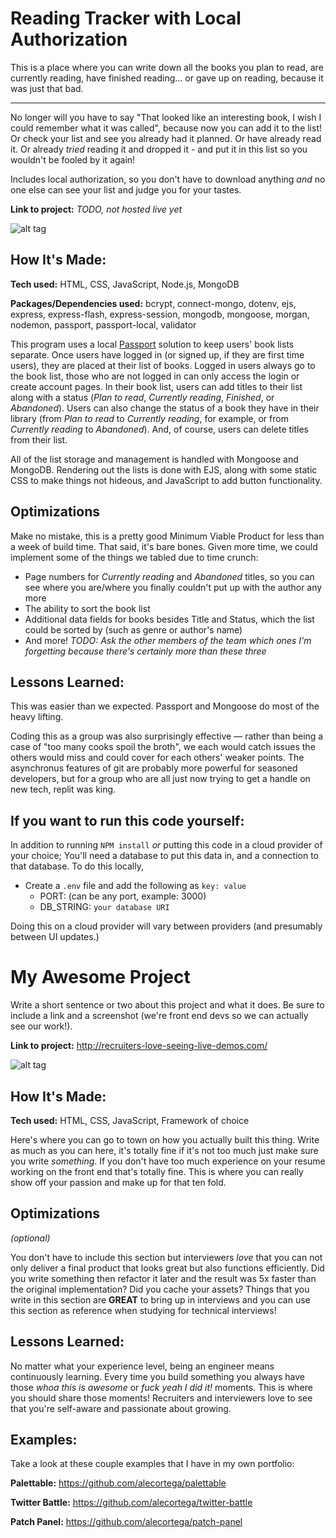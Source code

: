 # Reading Tracker with Local Authorization
This is a place where you can write down all the books you plan to read, are currently reading, have finished reading... or gave up on reading, because it was just that bad.

---

No longer will you have to say "That looked like an interesting book, I wish I could remember what it was called", because now you can add it to the list!
Or check your list and see you already had it planned.
Or have already read it.
Or already *tried* reading it and dropped it - and put it in this list so you wouldn't be fooled by it again!

Includes local authorization, so you don't have to download anything *and* no one else can see your list and judge you for your tastes.

**Link to project:** *TODO, not hosted live yet*

![alt tag](http://placecorgi.com/1200/650)

## How It's Made:

**Tech used:** HTML, CSS, JavaScript, Node.js, MongoDB

**Packages/Dependencies used:** bcrypt, connect-mongo, dotenv, ejs, express, express-flash, express-session, mongodb, mongoose, morgan, nodemon, passport, passport-local, validator

This program uses a local [Passport](https://www.passportjs.org/ 'Passport') solution to keep users' book lists separate. Once users have logged in (or signed up, if they are first time users), they are placed at their list of books.
Logged in users always go to the book list, those who are not logged in can only access the login or create account pages.
In their book list, users can add titles to their list along with a status (*Plan to read*, *Currently reading*, *Finished*, or *Abandoned*).
Users can also change the status of a book they have in their library (from *Plan to read* to *Currently reading*, for example, or from *Currently reading* to *Abandoned*).
And, of course, users can delete titles from their list.

All of the list storage and management is handled with Mongoose and MongoDB.
Rendering out the lists is done with EJS, along with some static CSS to make things not hideous, and JavaScript to add button functionality.

## Optimizations

Make no mistake, this is a pretty good Minimum Viable Product for less than a week of build time.
That said, it's bare bones. Given more time, we could implement some of the things we tabled due to time crunch:
* Page numbers for *Currently reading* and *Abandoned* titles, so you can see where you are/where you finally couldn't put up with the author any more
* The ability to sort the book list
* Additional data fields for books besides Title and Status, which the list could be sorted by (such as genre or author's name)
* And more! *TODO: Ask the other members of the team which ones I'm forgetting because there's certainly more than these three*

## Lessons Learned:

This was easier than we expected. Passport and Mongoose do most of the heavy lifting.

Coding this as a group was also surprisingly effective — rather than being a case of "too many cooks spoil the broth", we each would catch issues the others would miss and could cover for each others' weaker points. The asynchronus features of git are probably more powerful for seasoned developers, but for a group who are all just now trying to get a handle on new tech, replit was king.

## If you want to run this code yourself:

In addition to running `NPM install` *or* putting this code in a cloud provider of your choice;
You'll need a database to put this data in, and a connection to that database.
To do this locally,
- Create a `.env` file and add the following as `key: value` 
  - PORT: (can be any port, example: 3000) 
  - DB_STRING: `your database URI`

Doing this on a cloud provider will vary between providers (and presumably between UI updates.)




 # My Awesome Project
Write a short sentence or two about this project and what it does. Be sure to include a link and a screenshot (we're front end devs so we can actually see our work!).

**Link to project:** http://recruiters-love-seeing-live-demos.com/

![alt tag](http://placecorgi.com/1200/650)

## How It's Made:

**Tech used:** HTML, CSS, JavaScript, Framework of choice

Here's where you can go to town on how you actually built this thing. Write as much as you can here, it's totally fine if it's not too much just make sure you write *something*. If you don't have too much experience on your resume working on the front end that's totally fine. This is where you can really show off your passion and make up for that ten fold.

## Optimizations
*(optional)*

You don't have to include this section but interviewers *love* that you can not only deliver a final product that looks great but also functions efficiently. Did you write something then refactor it later and the result was 5x faster than the original implementation? Did you cache your assets? Things that you write in this section are **GREAT** to bring up in interviews and you can use this section as reference when studying for technical interviews!

## Lessons Learned:

No matter what your experience level, being an engineer means continuously learning. Every time you build something you always have those *whoa this is awesome* or *fuck yeah I did it!* moments. This is where you should share those moments! Recruiters and interviewers love to see that you're self-aware and passionate about growing.

## Examples:
Take a look at these couple examples that I have in my own portfolio:

**Palettable:** https://github.com/alecortega/palettable

**Twitter Battle:** https://github.com/alecortega/twitter-battle

**Patch Panel:** https://github.com/alecortega/patch-panel


